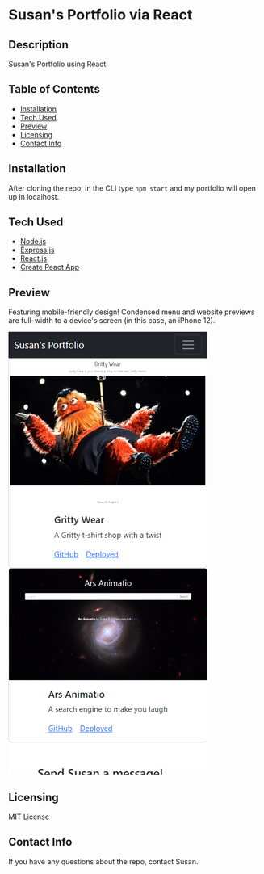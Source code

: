 # Susan's Portfolio via React

## Description 
Susan's Portfolio using React.

## Table of Contents

- [Installation](#installation)
- [Tech Used](#tech-used)
- [Preview](#preview)
- [Licensing](#licensing)
- [Contact Info](#contact-info)

## Installation

After cloning the repo, in the CLI type `npm start` and my portfolio will open up in localhost.

## Tech Used
* [Node.js](https://nodejs.org/en/)
* [Express.js](https://expressjs.com/)
* [React.js](https://reactjs.org/)
* [Create React App](https://github.com/facebook/create-react-app)

## Preview
Featuring mobile-friendly design! Condensed menu and website previews are full-width to a device's screen (in this case, an iPhone 12).

<img src='./src/img/react-portfolio-screenshot.png' alt='image of Susans portfolio'/>

## Licensing
MIT License

## Contact Info
If you have any questions about the repo, contact Susan.